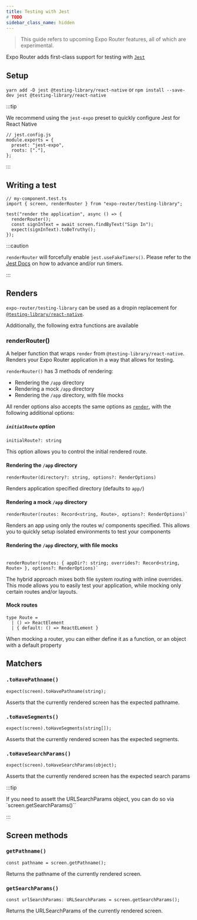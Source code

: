 ```yaml
---
title: Testing with Jest
# TODO
sidebar_class_name: hidden
---
```


> This guide refers to upcoming Expo Router features, all of which are experimental.

Expo Router adds first-class support for testing with [`Jest`](https://jestjs.io/)

## Setup

`yarn add -D jest @testing-library/react-native` or `npm install --save-dev jest @testing-library/react-native`

:::tip

We recommend using the `jest-expo` preset to quickly configure Jest for React Native

```tsx
// jest.config.js
module.exports = {
  preset: "jest-expo",
  roots: ["."],
};
```

:::

## Writing a test

```tsx
// my-component.test.ts
import { screen, renderRouter } from "expo-router/testing-library";

test("render the application", async () => {
  renderRouter();
  const signInText = await screen.findByText("Sign In");
  expect(signInText).toBeTruthy();
});
```

:::caution

`renderRouter` will forcefully enable `jest.useFakeTimers()`. Please refer to the [Jest Docs](https://jestjs.io/docs/timer-mocks) on how to advance and/or run timers.

:::

## Renders

`expo-router/testing-library` can be used as a dropin replacement for [`@testing-library/react-native`](https://callstack.github.io/react-native-testing-library/).

Additionally, the following extra functions are available

### renderRouter()

A helper function that wraps `render` from `@testing-library/react-native`. Renders your Expo Router application in a way that allows for testing.

`renderRouter()` has 3 methods of rendering:

- Rendering the `/app` directory
- Rendering a mock `/app` directory
- Rendering the `/app` directory, with file mocks

All render options also accepts the same options as [`render`](https://callstack.github.io/react-native-testing-library/docs/api#render-options), with the following additional options:

##### `initialRoute` option

```tsx
initialRoute?: string
```

This option allows you to control the initial rendered route.

#### Rendering the `/app` directory

`renderRouter(directory?: string, options?: RenderOptions)`

Renders application specified directory (defaults to `app/`)

#### Rendering a mock `/app` directory

```tsx
renderRouter(routes: Record<string, Route>, options?: RenderOptions)`
```

Renders an app using only the routes w/ components specified. This allows you to quickly setup isolated environments to test your components

#### Rendering the `/app` directory, with file mocks

```tsx

renderRouter(routes: { appDir?: string; overrides?: Record<string, Route> }, options?: RenderOptions)`
```

The hybrid approach mixes both file system routing with inline overrides. This mode allows you to easily test your application, while mocking only certain routes and/or layouts.

#### Mock routes

```
type Route =
  | () => ReactElement
  | { default: () => ReactELement }
```

When mocking a router, you can either define it as a function, or an object with a default property

## Matchers

### `.toHavePathname()`

```tsx
expect(screen).toHavePathname(string);
```

Asserts that the currently rendered screen has the expected pathname.

### `.toHaveSegments()`

```tsx
expect(screen).toHaveSegments(string[]);
```

Asserts that the currently rendered screen has the expected segments.

### `.toHaveSearchParams()`

```tsx
expect(screen).toHaveSearchParams(object);
```

Asserts that the currently rendered screen has the expected search params

:::tip

If you need to assett the URLSearchParams object, you can do so via `screen.getSearchParams()``

:::

## Screen methods

### `getPathname()`

```tsx
const pathname = screen.getPathname();
```

Returns the pathname of the currently rendered screen.

### `getSearchParams()`

```tsx
const urlSearchParams: URLSearchParams = screen.getSearchParams();
```

Returns the URLSearchParams of the currently rendered screen.
